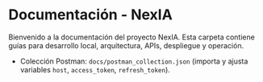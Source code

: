 ﻿# Documentación - NexIA

Bienvenido a la documentación del proyecto NexIA. Esta carpeta contiene guías para desarrollo local, arquitectura, APIs, despliegue y operación.

- Colección Postman: `docs/postman_collection.json` (importa y ajusta variables `host`, `access_token`, `refresh_token`).
